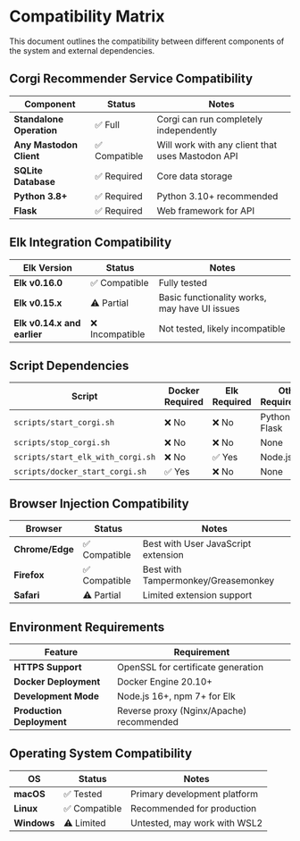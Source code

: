 # Compatibility Matrix

This document outlines the compatibility between different components of the system and external dependencies.

## Corgi Recommender Service Compatibility

| Component | Status | Notes |
|-----------|--------|-------|
| **Standalone Operation** | ✅ Full | Corgi can run completely independently |
| **Any Mastodon Client** | ✅ Compatible | Will work with any client that uses Mastodon API |
| **SQLite Database** | ✅ Required | Core data storage |
| **Python 3.8+** | ✅ Required | Python 3.10+ recommended |
| **Flask** | ✅ Required | Web framework for API |

## Elk Integration Compatibility

| Elk Version | Status | Notes |
|-------------|--------|-------|
| **Elk v0.16.0** | ✅ Compatible | Fully tested |
| **Elk v0.15.x** | ⚠️ Partial | Basic functionality works, may have UI issues |
| **Elk v0.14.x and earlier** | ❌ Incompatible | Not tested, likely incompatible |

## Script Dependencies

| Script | Docker Required | Elk Required | Other Requirements |
|--------|----------------|--------------|---------------------|
| `scripts/start_corgi.sh` | ❌ No | ❌ No | Python 3.8+, Flask |
| `scripts/stop_corgi.sh` | ❌ No | ❌ No | None |
| `scripts/start_elk_with_corgi.sh` | ❌ No | ✅ Yes | Node.js, npm |
| `scripts/docker_start_corgi.sh` | ✅ Yes | ❌ No | None |

## Browser Injection Compatibility

| Browser | Status | Notes |
|---------|--------|-------|
| **Chrome/Edge** | ✅ Compatible | Best with User JavaScript extension |
| **Firefox** | ✅ Compatible | Best with Tampermonkey/Greasemonkey |
| **Safari** | ⚠️ Partial | Limited extension support |

## Environment Requirements

| Feature | Requirement |
|---------|-------------|
| **HTTPS Support** | OpenSSL for certificate generation |
| **Docker Deployment** | Docker Engine 20.10+ |
| **Development Mode** | Node.js 16+, npm 7+ for Elk |
| **Production Deployment** | Reverse proxy (Nginx/Apache) recommended |

## Operating System Compatibility

| OS | Status | Notes |
|------|--------|-------|
| **macOS** | ✅ Tested | Primary development platform |
| **Linux** | ✅ Compatible | Recommended for production |
| **Windows** | ⚠️ Limited | Untested, may work with WSL2 |